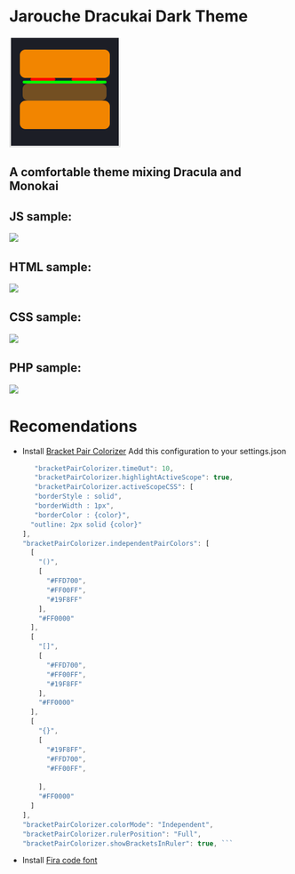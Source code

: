 # Jarouche Dracukai Dark Theme
![GitHub Logo](ico.png)
## A comfortable theme mixing Dracula and Monokai

## JS sample:
![](https://1.bp.blogspot.com/-_rwNdJfbRJs/XfKar2OZZ6I/AAAAAAAADvY/vIlOp7AcNtI3YudS_KMNJ9JyifjAhuHOgCLcBGAsYHQ/s1600/js.JPG)

## HTML sample:
![](https://1.bp.blogspot.com/-aivBB67kGxo/XfKbhMV_GQI/AAAAAAAADvo/rbZ949GjTNsdn2HAjPVGVF6wbAfW25TngCLcBGAsYHQ/s1600/css.JPG)

## CSS sample:
![](https://1.bp.blogspot.com/-QDycF0cnVNY/XfKa_ozsAjI/AAAAAAAADvg/pTquNJaQvls9wFghAaCXtecgESoHhCmbgCLcBGAsYHQ/s1600/html.JPG)

## PHP sample:
![](https://1.bp.blogspot.com/-9XX6SA3GvxI/XfKcJD__s-I/AAAAAAAADv0/j1_dEGutxegl8GnAZZZg7xwhRWIfpzDKQCLcBGAsYHQ/s1600/php.JPG)


# Recomendations
* Install [Bracket Pair Colorizer](https://marketplace.visualstudio.com/items?itemName=CoenraadS.bracket-pair-colorizer)
  Add this configuration to your settings.json
  ```javascript
     "bracketPairColorizer.timeOut": 10, 
     "bracketPairColorizer.highlightActiveScope": true,
     "bracketPairColorizer.activeScopeCSS": [
     "borderStyle : solid",
     "borderWidth : 1px",
     "borderColor : {color}",
    "outline: 2px solid {color}"
  ],
  "bracketPairColorizer.independentPairColors": [
    [
      "()",
      [
        "#FFD700",
        "#FF00FF",
        "#19F8FF"
      ],
      "#FF0000"
    ],
    [
      "[]",
      [
        "#FFD700",
        "#FF00FF",
        "#19F8FF"
      ],
      "#FF0000"
    ],
    [
      "{}",
      [
        "#19F8FF",
        "#FFD700",
        "#FF00FF",

      ],
      "#FF0000"
    ]
  ],
  "bracketPairColorizer.colorMode": "Independent",
  "bracketPairColorizer.rulerPosition": "Full",
  "bracketPairColorizer.showBracketsInRuler": true, ```
* Install [Fira code font](https://github.com/tonsky/FiraCode)
